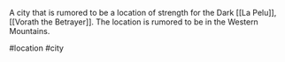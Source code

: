 A city that is rumored to be a location of strength for the Dark [[La Pelu]], [[Vorath the Betrayer]]. The location is rumored to be in the Western Mountains.

#location #city 